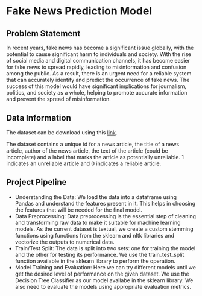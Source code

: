 # Fake News Prediction Model
## Problem Statement
In recent years, fake news has become a significant issue globally, with the potential to cause significant harm to individuals and society. With the rise of social media and digital communication channels, it has become easier for fake news to spread rapidly, leading to misinformation and confusion among the public. As a result, there is an urgent need for a reliable system that can accurately identify and predict the occurrence of fake news. The success of this model would have significant implications for journalism, politics, and society as a whole, helping to promote accurate information and prevent the spread of misinformation.
## Data Information
The dataset can be download using this [link](https://www.kaggle.com/c/fake-news/data?select=train.csv).

The dataset contains a unique id for a news article, the title of a news article, author of the news article, the text of the article (could be incomplete) and a label that marks the article as potentially unreliable. 1 indicates an unreliable article and 0 indicates a reliable article.
## Project Pipeline
* Understanding the Data:  We load the data into a dataframe using Pandas and understand the features present in it. This helps in choosing the features that will be needed for the final model.
* Data Preprocessing: Data preprocessing is the essential step of cleaning and transforming raw data to make it suitable for machine learning models. As the current dataset is textual, we create a custom stemming functions using functions from the sklearn and nltk libraries and vectorize the outputs to numerical data.
* Train/Test Split: The data is split into two sets: one for training the model and the other for testing its performance. We use the train_test_split function available in the sklearn library to perform the operation.
* Model Training and Evaluation: Here we can try different models until we get the desired level of performance on the given dataset. We use the Decision Tree Classifier as our model availabe in the sklearn library. We also need to evaluate the models using appropriate evaluation metrics.
